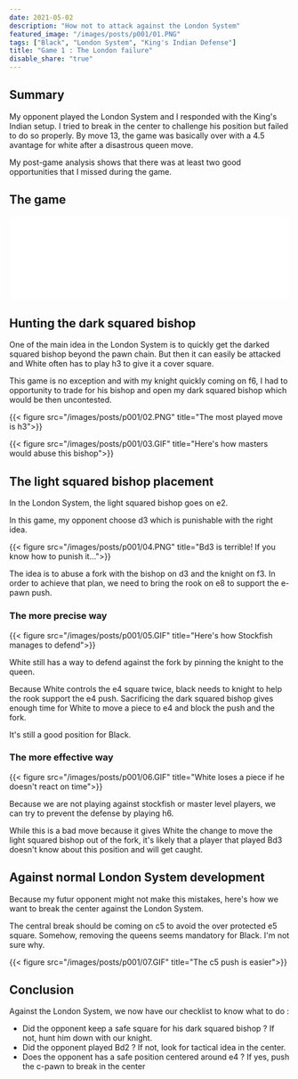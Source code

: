 ```yaml
---
date: 2021-05-02
description: "How not to attack against the London System"
featured_image: "/images/posts/p001/01.PNG"
tags: ["Black", "London System", "King's Indian Defense"]
title: "Game 1 : The London failure"
disable_share: "true"
---
```


## Summary
My opponent played the London System and I responded with the King's Indian setup. I tried to break in the center to challenge his position but failed to do so properly. By move 13, the game was basically over with a 4.5 avantage for white after a disastrous queen move.

My post-game analysis shows that there was at least two good opportunities that I missed during the game.

## The game

<iframe id="7964730" allowtransparency="true" frameborder="0" style="width:100%;border:none;" src="//www.chess.com/emboard?id=7964730"></iframe><script>window.addEventListener("message",e=>{e['data']&&"7964730"===e['data']['id']&&document.getElementById(`${e['data']['id']}`)&&(document.getElementById(`${e['data']['id']}`).style.height=`${e['data']['frameHeight']+30}px`)});</script>

## Hunting the dark squared bishop
One of the main idea in the London System is to quickly get the darked squared bishop beyond the pawn chain. But then it can easily be attacked and White often has to play h3 to give it a cover square.

This game is no exception and with my knight quickly coming on f6, I had to opportunity to trade for his bishop and open my dark squared bishop which would be then uncontested.

{{< figure src="/images/posts/p001/02.PNG" title="The most played move is h3">}}

{{< figure src="/images/posts/p001/03.GIF" title="Here's how masters would abuse this bishop">}}

## The light squared bishop placement
In the London System, the light squared bishop goes on e2.

In this game, my opponent choose d3 which is punishable with the right idea.

{{< figure src="/images/posts/p001/04.PNG" title="Bd3 is terrible! If you know how to punish it...">}}

The idea is to abuse a fork with the bishop on d3 and the knight on f3. In order to achieve that plan, we need to bring the rook on e8 to support the e-pawn push.

### The more precise way

{{< figure src="/images/posts/p001/05.GIF" title="Here's how Stockfish manages to defend">}}

White still has a way to defend against the fork by pinning the knight to the queen. 

Because White controls the e4 square twice, black needs to knight to help the rook support the e4 push. Sacrificing the dark squared bishop gives enough time for White to move a piece to e4 and block the push and the fork.

It's still a good position for Black.

### The more effective way

{{< figure src="/images/posts/p001/06.GIF" title="White loses a piece if he doesn't react on time">}}

Because we are not playing against stockfish or master level players, we can try to prevent the defense by playing h6. 

While this is a bad move because it gives White the change to move the light squared bishop out of the fork, it's likely that a player that played Bd3 doesn't know about this position and will get caught.

## Against normal London System development

Because my futur opponent might not make this mistakes, here's how we want to break the center against the London System.

The central break should be coming on c5 to avoid the over protected e5 square. Somehow, removing the queens seems mandatory for Black. I'm not sure why.

{{< figure src="/images/posts/p001/07.GIF" title="The c5 push is easier">}}

## Conclusion

Against the London System, we now have our checklist to know what to do :
- Did the opponent keep a safe square for his dark squared bishop ? If not, hunt him down with our knight.
- Did the opponent played Bd2 ? If not, look for tactical idea in the center.
- Does the opponent has a safe position centered around e4 ? If yes, push the c-pawn to break in the center